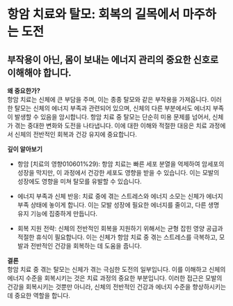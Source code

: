 
# 항암 치료와 탈모: 회복의 길목에서 마주하는 도전

## 부작용이 아닌, 몸이 보내는 에너지 관리의 중요한 신호로 이해해야 합니다.

**왜 중요한가?**   
항암 치료는 신체에 큰 부담을 주며, 이는 종종 탈모와 같은 부작용을 가져옵니다. 이러한 탈모는 신체의 에너지 부족과 관련되어 있으며, 신체의 다른 부분에서도 에너지 부족이 발생할 수 있음을 암시합니다. 항암 치료 중 탈모는 단순히 미용 문제를 넘어서, 신체가 겪는 중대한 변화와 도전을 나타냅니다. 이에 대한 이해와 적절한 대응은 치료 과정에서 신체의 전반적인 회복과 건강 유지에 중요합니다. 

**깊이 알아보기** 

- 항암 [치료의 영향010601%29): 항암 치료는 빠른 세포 분열을 억제하여 암세포의 성장을 막지만, 이 과정에서 건강한 세포도 영향을 받을 수 있습니다. 이는 모발의 성장에도 영향을 미쳐 탈모를 유발할 수 있습니다. 

- 에너지 부족과 신체 반응: 치료 중에 겪는 스트레스와 에너지 소모는 신체가 에너지 부족 상태에 놓이게 합니다. 이는 모발 성장에 필요한 에너지를 줄이고, 다른 생명 유지 기능에 집중하게 만듭니다. 

- 회복 지원 전략: 신체의 전반적인 회복을 지원하기 위해서는 균형 잡힌 영양 공급과 적절한 휴식이 필요합니다. 이는 신체가 항암 치료 중 겪는 스트레스를 극복하고, 모발과 전반적인 건강을 회복하는 데 도움을 줍니다. 

**결론**   
항암 치료 중 겪는 탈모는 신체가 겪는 극심한 도전의 일부입니다. 이를 이해하고 신체의 에너지 수준을 회복시키는 것은 치료 과정의 중요한 부분입니다. 이러한 접근은 모발의 건강을 회복시키는 것뿐만 아니라, 신체의 전반적인 건강과 에너지 수준을 향상하시키는 데 중요한 역할을 합니다.

<!--stackedit_data:
eyJoaXN0b3J5IjpbMTY1MDMxMTYwOCw1NzkzMjYyODcsMTEyND
E2OTIxXX0=
-->